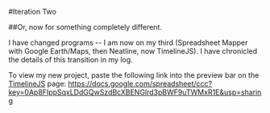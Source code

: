 #Iteration Two

##Or, now for something completely different.

I have changed programs -- I am now on my third (Spreadsheet Mapper with Google Earth/Maps, then Neatline, now TimelineJS). I have chronicled the details of this transition in my log. 

To view my new project, paste the following link into the preview bar on the [TimelineJS](http://timeline.verite.co/) page: https://docs.google.com/spreadsheet/ccc?key=0Ap8FIppSqxLDdGQwSzdBcXBENGlrd3pBWF9uTWMxR1E&usp=sharing
